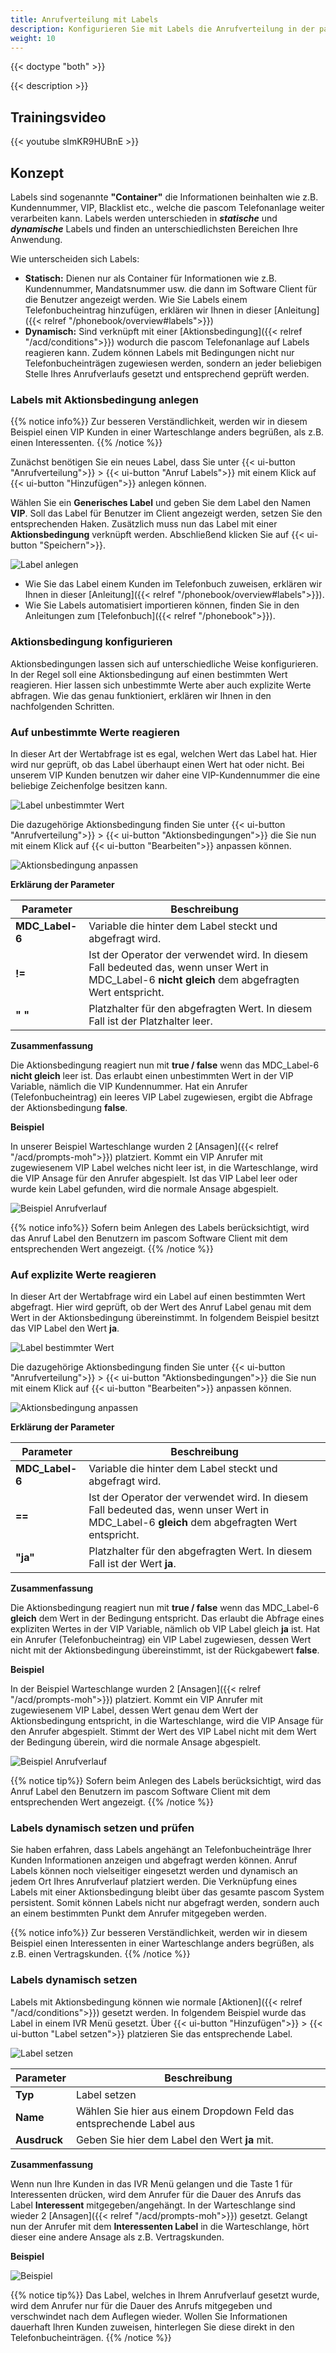 ```yaml
---
title: Anrufverteilung mit Labels
description: Konfigurieren Sie mit Labels die Anrufverteilung in der pascom Telefonanlage
weight: 10
---
```


{{< doctype "both" >}}
 
{{< description >}}

## Trainingsvideo
{{< youtube sImKR9HUBnE >}} 

## Konzept

Labels sind sogenannte **"Container"** die Informationen beinhalten wie z.B. Kundennummer, VIP, Blacklist etc., welche die pascom Telefonanlage weiter verarbeiten kann. Labels werden unterschieden in ***statische*** und ***dynamische*** Labels und finden an unterschiedlichsten Bereichen Ihre Anwendung.  

Wie unterscheiden sich Labels:

+ **Statisch:** Dienen nur als Container für Informationen wie z.B. Kundennummer, Mandatsnummer usw. die dann im Software Client für die Benutzer angezeigt werden. Wie Sie Labels einem Telefonbucheintrag hinzufügen, erklären wir Ihnen in dieser [Anleitung]({{< relref "/phonebook/overview#labels">}}) </br>
+ **Dynamisch:** Sind verknüpft mit einer [Aktionsbedingung]({{< relref "/acd/conditions">}}) wodurch die pascom Telefonanlage auf Labels reagieren kann. Zudem können Labels mit Bedingungen nicht nur Telefonbucheinträgen zugewiesen werden, sondern an jeder beliebigen Stelle Ihres Anrufverlaufs gesetzt und entsprechend geprüft werden. 


### Labels mit Aktionsbedingung anlegen

{{% notice info%}}
Zur besseren Verständlichkeit, werden wir in diesem Beispiel einen VIP Kunden in einer Warteschlange anders begrüßen, als z.B. einen Interessenten.
{{% /notice %}}

Zunächst benötigen Sie ein neues Label, dass Sie unter {{< ui-button "Anrufverteilung">}} > {{< ui-button "Anruf Labels">}} mit einem Klick auf {{< ui-button "Hinzufügen">}} anlegen können.

Wählen Sie ein **Generisches Label** und geben Sie dem Label den Namen **VIP**. Soll das Label für Benutzer im Client angezeigt werden, setzen Sie den entsprechenden Haken. Zusätzlich muss nun das Label mit einer **Aktionsbedingung** verknüpft werden. Abschließend klicken Sie auf {{< ui-button "Speichern">}}.

![Label anlegen](setup_label.de.JPG?width=60%)

- Wie Sie das Label einem Kunden im Telefonbuch zuweisen, erklären wir Ihnen in dieser [Anleitung]({{< relref "/phonebook/overview#labels">}}).
- Wie Sie Labels automatisiert importieren können, finden Sie in den Anleitungen zum [Telefonbuch]({{< relref "/phonebook">}}).

### Aktionsbedingung konfigurieren

Aktionsbedingungen lassen sich auf unterschiedliche Weise konfigurieren. In der Regel soll eine Aktionsbedingung auf einen bestimmten Wert reagieren. Hier lassen sich unbestimmte Werte aber auch explizite Werte abfragen. Wie das genau funktioniert, erklären wir Ihnen in den nachfolgenden Schritten. 

### Auf unbestimmte Werte reagieren

In dieser Art der Wertabfrage ist es egal, welchen Wert das Label hat. Hier wird nur geprüft, ob das Label überhaupt einen Wert hat oder nicht. Bei unserem VIP Kunden benutzen wir daher eine VIP-Kundennummer die eine beliebige Zeichenfolge besitzen kann. 

![Label unbestimmter Wert](phonebook_label_1.de.JPG)

Die dazugehörige Aktionsbedingung finden Sie unter {{< ui-button "Anrufverteilung">}} > {{< ui-button "Aktionsbedingungen">}} die Sie nun mit einem Klick auf {{< ui-button "Bearbeiten">}} anpassen können.

![Aktionsbedingung anpassen](condition_1.de.JPG?width=60%)

**Erklärung der Parameter**

|Parameter|Beschreibung|
|---|---|
|**MDC_Label-6**|Variable die hinter dem Label steckt und abgefragt wird.|
|**!=**|Ist der Operator der verwendet wird. In diesem Fall bedeuted das, wenn unser Wert in MDC_Label-6 **nicht gleich** dem abgefragten Wert entspricht.|
|**" "**|Platzhalter für den abgefragten Wert. In diesem Fall ist der Platzhalter leer.|

**Zusammenfassung**

Die Aktionsbedingung reagiert nun mit **true / false** wenn das MDC_Label-6 **nicht gleich** leer ist. Das erlaubt einen unbestimmten Wert in der VIP Variable, nämlich die VIP Kundennummer. Hat ein Anrufer (Telefonbucheintrag) ein leeres VIP Label zugewiesen, ergibt die Abfrage der Aktionsbedingung **false**.


**Beispiel**

In unserer Beispiel Warteschlange wurden 2 [Ansagen]({{< relref "/acd/prompts-moh">}}) platziert. Kommt ein VIP Anrufer mit zugewiesenem VIP Label welches nicht leer ist, in die Warteschlange, wird die VIP Ansage für den Anrufer abgespielt. Ist das VIP Label leer oder wurde kein Label gefunden, wird die normale Ansage abgespielt. 

![Beispiel Anrufverlauf](example_label_callflow1_DE.jpg)

{{% notice info%}}
Sofern beim Anlegen des Labels berücksichtigt, wird das Anruf Label den Benutzern im pascom Software Client mit dem entsprechenden Wert angezeigt.
{{% /notice %}}

### Auf explizite Werte reagieren

In dieser Art der Wertabfrage wird ein Label auf einen bestimmten Wert abgefragt. Hier wird geprüft, ob der Wert des Anruf Label genau mit dem Wert in der Aktionsbedingung übereinstimmt. In folgendem Beispiel besitzt das VIP Label den Wert **ja**.

![Label bestimmter Wert](phonebook_label_2.de.JPG)

Die dazugehörige Aktionsbedingung finden Sie unter {{< ui-button "Anrufverteilung">}} > {{< ui-button "Aktionsbedingungen">}} die Sie nun mit einem Klick auf {{< ui-button "Bearbeiten">}} anpassen können.

![Aktionsbedingung anpassen](condition_2.de.JPG?width=60%)

**Erklärung der Parameter**

|Parameter|Beschreibung|
|---|---|
|**MDC_Label-6**|Variable die hinter dem Label steckt und abgefragt wird.|
|**==**|Ist der Operator der verwendet wird. In diesem Fall bedeuted das, wenn unser Wert in MDC_Label-6 **gleich** dem abgefragten Wert entspricht.|
|**"ja"**|Platzhalter für den abgefragten Wert. In diesem Fall ist der Wert **ja**.|

**Zusammenfassung**

Die Aktionsbedingung reagiert nun mit **true / false** wenn das MDC_Label-6 **gleich** dem Wert in der Bedingung entspricht. Das erlaubt die Abfrage eines expliziten Wertes in der VIP Variable, nämlich ob VIP Label gleich **ja** ist. Hat ein Anrufer (Telefonbucheintrag) ein VIP Label zugewiesen, dessen Wert nicht mit der Aktionsbedingung übereinstimmt, ist der Rückgabewert **false**.


**Beispiel**

In der Beispiel Warteschlange wurden 2 [Ansagen]({{< relref "/acd/prompts-moh">}}) platziert. Kommt ein VIP Anrufer mit zugewiesenem VIP Label, dessen Wert genau dem Wert der Aktionsbedingung entspricht, in die Warteschlange, wird die VIP Ansage für den Anrufer abgespielt. Stimmt der Wert des VIP Label nicht mit dem Wert der Bedingung überein, wird die normale Ansage abgespielt. 

![Beispiel Anrufverlauf](example_label_callflow2_DE.jpg)

{{% notice tip%}}
Sofern beim Anlegen des Labels berücksichtigt, wird das Anruf Label den Benutzern im pascom Software Client mit dem entsprechenden Wert angezeigt.
{{% /notice %}}

### Labels dynamisch setzen und prüfen

Sie haben erfahren, dass Labels angehängt an Telefonbucheinträge Ihrer Kunden Informationen anzeigen und abgefragt werden können. Anruf Labels können noch vielseitiger eingesetzt werden und dynamisch an jedem Ort Ihres Anrufverlauf platziert werden. Die Verknüpfung eines Labels mit einer Aktionsbedingung bleibt über das gesamte pascom System persistent. Somit können Labels nicht nur abgefragt werden, sondern auch an einem bestimmten Punkt dem Anrufer mitgegeben werden. 

{{% notice info%}}
Zur besseren Verständlichkeit, werden wir in diesem Beispiel einen Interessenten in einer Warteschlange anders begrüßen, als z.B. einen Vertragskunden.
{{% /notice %}}

### Labels dynamisch setzen

Labels mit Aktionsbedingung können wie normale [Aktionen]({{< relref "/acd/conditions">}}) gesetzt werden. In folgendem Beispiel wurde das Label in einem IVR Menü gesetzt. Über {{< ui-button "Hinzufügen">}} > {{< ui-button "Label setzen">}} platzieren Sie das entsprechende Label.

![Label setzen](set_label.de.JPG)

|Parameter|Beschreibung|
|---|---|
|**Typ**|Label setzen|
|**Name**|Wählen Sie hier aus einem Dropdown Feld das entsprechende Label aus|
|**Ausdruck**|Geben Sie hier dem Label den Wert **ja** mit.|

**Zusammenfassung**

Wenn nun Ihre Kunden in das IVR Menü gelangen und die Taste 1 für Interessenten drücken, wird dem Anrufer für die Dauer des Anrufs das Label **Interessent** mitgegeben/angehängt. In der Warteschlange sind wieder 2 [Ansagen]({{< relref "/acd/prompts-moh">}}) gesetzt. Gelangt nun der Anrufer mit dem **Interessenten Label** in die Warteschlange, hört dieser eine andere Ansage als z.B. Vertragskunden. 

**Beispiel**


![Beispiel](example_label_ivr_DE.jpg)

{{% notice tip%}}
Das Label, welches in Ihrem Anrufverlauf gesetzt wurde, wird dem Anrufer nur für die Dauer des Anrufs mitgegeben und verschwindet nach dem Auflegen wieder. Wollen Sie Informationen dauerhaft Ihren Kunden zuweisen, hinterlegen Sie diese direkt in den Telefonbucheinträgen.
{{% /notice %}}